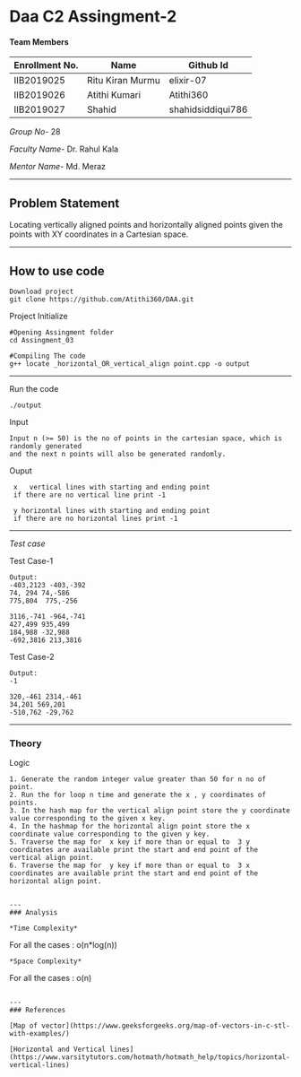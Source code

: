 
# Daa C2 Assingment-2
#### Team Members

|Enrollment No.|Name|Github Id|
|--------------|----|--------|
|IIB2019025|Ritu Kiran Murmu|elixir-07|
|IIB2019026|Atithi Kumari|Atithi360|
|IIB2019027|Shahid|shahidsiddiqui786|



*Group No-* 28

*Faculty Name-* Dr. Rahul Kala 

*Mentor Name-* Md. Meraz

---
## Problem Statement
Locating vertically aligned points and horizontally aligned points given the points
with XY coordinates in a Cartesian space.

---
## How to use code
```
Download project
git clone https://github.com/Atithi360/DAA.git
```
Project Initialize 
```
#Opening Assingment folder
cd Assingment_03

#Compiling The code
g++ locate _horizontal_OR_vertical_align point.cpp -o output
```
---

Run the code
```
./output
```
Input
```
Input n (>= 50) is the no of points in the cartesian space, which is randomly generated 
and the next n points will also be generated randomly.

```
Ouput 
```
 x   vertical lines with starting and ending point  
 if there are no vertical line print -1
 
 y horizontal lines with starting and ending point
 if there are no horizontal lines print -1
```
---
*Test case*

Test Case-1
```
Output:
-403,2123 -403,-392
74, 294 74,-586
775,804  775,-256

3116,-741 -964,-741
427,499 935,499
184,988 -32,988
-692,3816 213,3816

```

Test Case-2
```
Output:
-1

320,-461 2314,-461
34,201 569,201
-510,762 -29,762

```

---
### Theory
Logic
```
1. Generate the random integer value greater than 50 for n no of  point.
2. Run the for loop n time and generate the x , y coordinates of points.
3. In the hash map for the vertical align point store the y coordinate value corresponding to the given x key.
4. In the hashmap for the horizontal align point store the x coordinate value corresponding to the given y key.
5. Traverse the map for  x key if more than or equal to  3 y coordinates are available print the start and end point of the vertical align point.
6. Traverse the map for  y key if more than or equal to  3 x coordinates are available print the start and end point of the horizontal align point.


---
### Analysis

*Time Complexity*
```
For all the cases : o(n*log(n))
```
*Space Complexity*
```
For all the cases : o(n)
```

---
### References

[Map of vector](https://www.geeksforgeeks.org/map-of-vectors-in-c-stl-with-examples/)
        
[Horizontal and Vertical lines](https://www.varsitytutors.com/hotmath/hotmath_help/topics/horizontal-vertical-lines)


